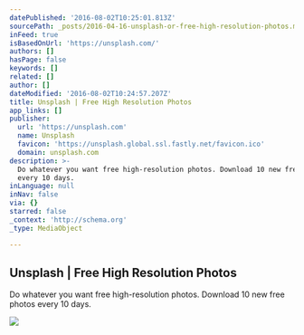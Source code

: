 ```yaml
---
datePublished: '2016-08-02T10:25:01.813Z'
sourcePath: _posts/2016-04-16-unsplash-or-free-high-resolution-photos.md
inFeed: true
isBasedOnUrl: 'https://unsplash.com/'
authors: []
hasPage: false
keywords: []
related: []
author: []
dateModified: '2016-08-02T10:24:57.207Z'
title: Unsplash | Free High Resolution Photos
app_links: []
publisher:
  url: 'https://unsplash.com'
  name: Unsplash
  favicon: 'https://unsplash.global.ssl.fastly.net/favicon.ico'
  domain: unsplash.com
description: >-
  Do whatever you want free high-resolution photos. Download 10 new free photos
  every 10 days.
inLanguage: null
inNav: false
via: {}
starred: false
_context: 'http://schema.org'
_type: MediaObject

---
```

<article style=""><h1>Unsplash | Free High Resolution Photos</h1><p>Do whatever you want free high-resolution photos. Download 10 new free photos every 10 days.</p><img src="http://images.unsplash.com/photo-1458724338480-79bc7a8352e4?ixlib=rb-0.3.5&amp;q=80&amp;fm=jpg&amp;crop=entropy&amp;w=1080&amp;fit=max&amp;s=0e8fe82e7f50091319fdc635582bf62d" /></article>